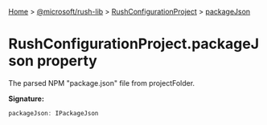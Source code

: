 [Home](./index) &gt; [@microsoft/rush-lib](rush-lib.md) &gt; [RushConfigurationProject](rush-lib.rushconfigurationproject.md) &gt; [packageJson](rush-lib.rushconfigurationproject.packagejson.md)

# RushConfigurationProject.packageJson property

The parsed NPM "package.json" file from projectFolder.

**Signature:**
```javascript
packageJson: IPackageJson
```
